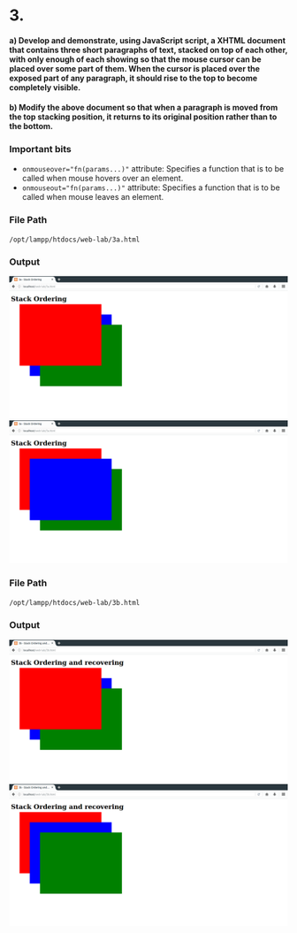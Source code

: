 # 3.
#### a) Develop and demonstrate, using JavaScript script, a XHTML document that contains three short paragraphs of text, stacked on top of each other, with only enough of each showing so that the mouse cursor can be placed over some part of  them. When the cursor is placed over the exposed part of any paragraph, it should rise to the top to become completely visible.
#### b) Modify the above document so that when a paragraph is moved from the top stacking position, it returns to its original position rather than to the bottom.
### Important bits
* `onmouseover="fn(params...)"` attribute: Specifies a function that is to be called when mouse hovers over an element.
* `onmouseout="fn(params...)"` attribute: Specifies a function that is to be called when mouse leaves an element.

### File Path
`/opt/lampp/htdocs/web-lab/3a.html`
### Output
![](a1.png)
![](a2.png)
### File Path
`/opt/lampp/htdocs/web-lab/3b.html`
### Output
![](b1.png)
![](b2.png)
